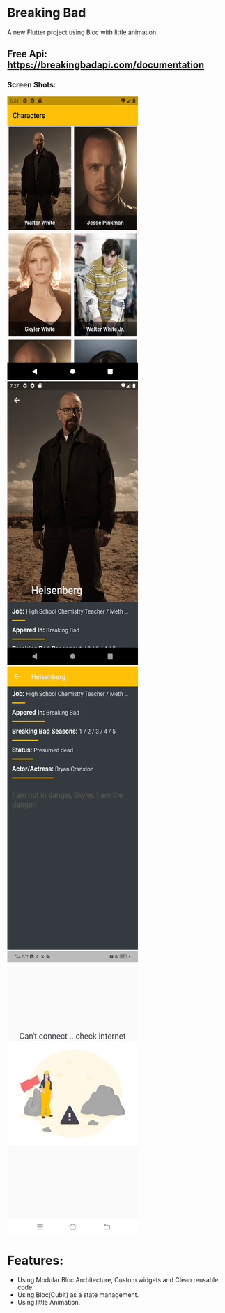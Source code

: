 # Breaking Bad 

A new Flutter project using Bloc with little animation.

## Free Api: https://breakingbadapi.com/documentation

### Screen Shots:
<img src="screen_shots/image1.png" width="300" height="650"> <img src="screen_shots/image2.png" width="300" height="650">
<img src="screen_shots/image3.png" width="300" height="650"> <img src="screen_shots/image4.jpg" width="300" height="650">

# Features:

- Using Modular Bloc Architecture, Custom widgets and Clean reusable code.
- Using Bloc(Cubit) as a state management.
- Using little Animation.
